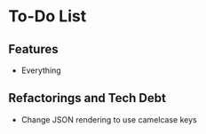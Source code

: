 # To-Do List

## Features
* Everything

## Refactorings and Tech Debt
* Change JSON rendering to use camelcase keys

